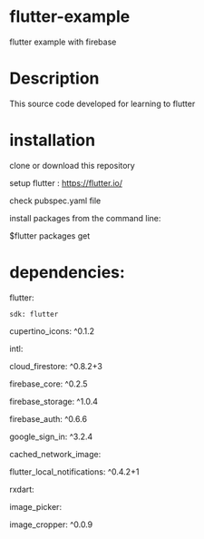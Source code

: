 # flutter-example
flutter example with firebase

# Description
This source code  developed for learning to flutter

# installation
clone or download this repository

setup flutter : https://flutter.io/

check  pubspec.yaml file

install packages from the command line:

$flutter packages get

# dependencies:

  flutter:
  
    sdk: flutter
    
  cupertino_icons: ^0.1.2
  
  intl:
  
  cloud_firestore: ^0.8.2+3
  
  firebase_core: ^0.2.5
  
  firebase_storage: ^1.0.4
  
  firebase_auth: ^0.6.6
  
  google_sign_in: ^3.2.4
  
  cached_network_image:
  
  flutter_local_notifications: ^0.4.2+1
  
  rxdart:
  
  image_picker:
  
  image_cropper: ^0.0.9
